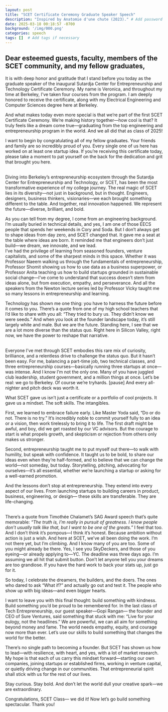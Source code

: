 ```yaml
---
layout: post
title: "SCET Certificate Ceremony Graduate Speaker Speech"
description: "Inspired by Anatomie d'une chute (2023)." # Add password here
date: 2025-03-18 00:18:57 -0700
background: '/img/000.png'
categories: speech
tags: []  # Add tags if necessary
---
```


Dear esteemed guests, faculty, members of the SCET community, and my fellow graduates,
------

It is with deep honor and gratitude that I stand before you today as the graduate speaker of the inaugural Sutardja Center for Entrepreneurship and Technology Certificate Ceremony. My name is Veronica, and throughout my time at Berkeley, I’ve taken four courses from the program. I am deeply honored to receive the certificate, along with my Electrical Engineering and Computer Sciences degree here at Berkeley. <br>

And what makes today even more special is that we’re part of the first SCET Certificate Ceremony. We’re making history together—how cool is that? It truly feels like a dream come true—graduating from the top engineering and entrepreneurship program in the world. And we all did that as class of 2025!<br>

I want to begin by congratulating all of my fellow graduates. Your friends and family are so incredibly proud of you. Every single one of us here has worked on at least one startup idea. If you’re receiving this certificate today, please take a moment to pat yourself on the back for the dedication and grit that brought you here.
<br> <br>


Diving into Berkeley’s entrepreneurship ecosystem through the Sutardja Center for Entrepreneurship and Technology, or SCET, has been the most transformative experience of my college journey. The real magic of SCET lies in its diversity—not just in background, but in thought. Engineers, designers, business thinkers, visionaries—we each brought something different to the table. And together, real innovation happened. We represent the future—diverse, brilliant, and bold.<br>

As you can tell from my degree, I come from an engineering background. I’m usually buried in technical details, and yes, I am one of those EECS people that spends her weekends in Cory and Soda. But I don’t always get to shape ideas from day zero, and SCET changed that. It gave me a seat at the table where ideas are born. It reminded me that engineers don’t just build—we dream, we innovate, and we lead.<br>
I’ve had the privilege of learning from seasoned founders, venture capitalists, and some of the sharpest minds in this space. Whether it was Professor Naeem walking us through the fundamentals of entrepreneurship, Professor Shomit showing us how to use data as a business superpower, or Professor Anita teaching us how to build startups grounded in sustainable social change—I’ve come to understand that success doesn’t stem from ideas alone, but from execution, empathy, and perseverance. And all the speakers from the Newton lecture series led by Professor Vicky taught me so many lessons in entrepreneurship and learning. <br>

Technology has shown me one thing: you have to harness the future before it comes to you. There’s a quote from one of my high school teachers that I’d like to share with you all: “They tried to bury us. They didn’t know we were seeds.” And when you look at the founder landscape today, it’s still largely white and male. But we are the future. Standing here, I see that we are a lot more diverse than the status quo. Right here in Silicon Valley, right now, we have the power to reshape that narrative.
<br> <br>

Everyone I’ve met through SCET embodies this rare mix of curiosity, brilliance, and a relentless drive to challenge the status quo. But it hasn’t been easy. For me, balancing a part-time job, two technical classes, and three entrepreneurship courses—basically running three startups at once—was intense. And I know I’m not the only one. Many of you have juggled club leadership, student government, and a million things at once. Let’s be real: we go to Berkeley. Of course we’re tryhards. [pause] And every all-nighter and pitch deck was worth it.<br>

What SCET gave us isn’t just a certificate or a portfolio of cool projects. It gave us a mindset. The soft skills. The intangibles.<br>

First, we learned to embrace failure early. Like Master Yoda said, “Do or do not. There is no try.” It’s incredibly noble to commit yourself fully to an idea or a vision, then work tirelessly to bring it to life. The first draft might be awful, and boy, did we get roasted by our VC advisors. But the courage to start is what propels growth, and skepticism or rejection from others only makes us stronger.<br>

Second, entrepreneurship taught me to put myself out there—to walk with humility, but speak with confidence. It taught us to be bold, to share our ideas even when they’re half-formed, and to believe that we can change the world—not someday, but today. Storytelling, pitching, advocating for ourselves—it’s all essential, whether we’re launching a startup or asking for a well-earned promotion.<br>

And the lessons don’t stop at entrepreneurship. They extend into every aspect of our lives. From launching startups to building careers in product, business, engineering, or design— these skills are transferable. They are life-changing.
<br> <br>

There’s a quote from Timothée Chalamet’s SAG Award speech that’s quite memorable: _“The truth is, I’m really in pursuit of greatness. I know people don’t usually talk like that, but I want to be one of the greats.”_ I feel that too. And I don’t think it’s pompous—I think it’s honest. Because ambition without action is just a wish. And here at SCET, we’ve all been doing the work. I’m not there yet, but I’m climbing. And I know many of you are too. Some of you might already be there. Yes, I see you SkyDeckers, and those of you eyeing—or already applying to—YC. The deadline was three days ago. I’m assuming we all hit that submit button. Don’t let anyone tell you your dreams are too grandiose. If you have the hard work to back your stats up, just go for it. <br>

So today, I celebrate the dreamers, the builders, and the doers. The ones who dared to ask “What if?” and actually go out and test it. The people who show up with big ideas—and even bigger hearts.<br>

I want to leave you with this final thought: build something with kindness. Build something you’d be proud to be remembered for. In the last class of Tech Entrepreneurship, our guest speaker—Gopi Rangan— the founder and CEO of Sure Ventures, said something that stuck with me: “Live for your eulogy, not the headlines.” We are powerful, we can all aim for something beyond money and fame. The world needs empathy, equity, and courage now more than ever. Let’s use our skills to build something that changes the world for the better. <br>

There’s no single path to becoming a founder. But SCET has shown us how to lead—with resilience, with heart, and yes, with a lot of market research. My hope is that each of us carry this mindset forward—starting our own companies, joining startups or established firms, working in venture capital, or quietly driving change in our communities. That entrepreneurial spirit shall stick with us for the rest of our lives. <br>

Stay curious. Stay bold. And don’t let the world dull your creative spark—we are extraordinary.<br>

Congratulations, SCET Class— we did it! Now let’s go build something spectacular. Thank you!
